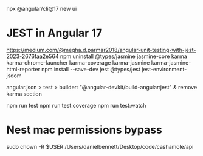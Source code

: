 npx @angular/cli@17 new ui

# JEST in Angular 17
https://medium.com/@megha.d.parmar2018/angular-unit-testing-with-jest-2023-2676faa2e564
npm uninstall @types/jasmine jasmine-core karma karma-chrome-launcher karma-coverage karma-jasmine karma-jasmine-html-reporter
npm install --save-dev jest @types/jest jest-environment-jsdom

angular.json > test > builder: "@angular-devkit/build-angular:jest"  & remove karma section

npm run test
npm run test:coverage
npm run test:watch

# Nest mac permissions bypass
sudo chown -R $USER /Users/danielbennett/Desktop/code/cashamole/api